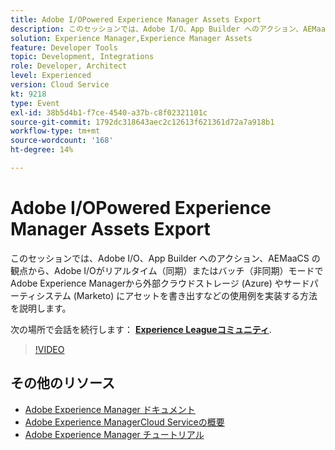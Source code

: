 ```yaml
---
title: Adobe I/OPowered Experience Manager Assets Export
description: このセッションでは、Adobe I/O、App Builder へのアクション、AEMaaCS の観点から、Adobe I/Oがリアルタイム（同期）またはバッチ（非同期）モードでAdobe Experience Managerから外部クラウドストレージ (Azure) やサードパーティシステム (Marketo) にアセットを書き出すなどの使用例を実装する方法を説明します。
solution: Experience Manager,Experience Manager Assets
feature: Developer Tools
topic: Development, Integrations
role: Developer, Architect
level: Experienced
version: Cloud Service
kt: 9218
type: Event
exl-id: 38b5d4b1-f7ce-4540-a37b-c8f02321101c
source-git-commit: 1792dc318643aec2c12613f621361d72a7a918b1
workflow-type: tm+mt
source-wordcount: '168'
ht-degree: 14%

---
```


# Adobe I/OPowered Experience Manager Assets Export

このセッションでは、Adobe I/O、App Builder へのアクション、AEMaaCS の観点から、Adobe I/Oがリアルタイム（同期）またはバッチ（非同期）モードでAdobe Experience Managerから外部クラウドストレージ (Azure) やサードパーティシステム (Marketo) にアセットを書き出すなどの使用例を実装する方法を説明します。

次の場所で会話を続行します： **[Experience Leagueコミュニティ](https://adobe.ly/3mkDXo6)**.

>[!VIDEO](https://video.tv.adobe.com/v/337842/?quality=12&learn=on&hidetitle=true)

## その他のリソース

- [Adobe Experience Manager ドキュメント](https://experienceleague.adobe.com/docs/experience-manager-cloud-service.html?lang=ja)
- [Adobe Experience ManagerCloud Serviceの概要](https://experienceleague.adobe.com/docs/experience-manager-cloud-service/overview/home.html?lang=ja)
- [Adobe Experience Manager チュートリアル](https://experienceleague.adobe.com/docs/experience-manager-tutorials.html?lang=ja)
